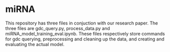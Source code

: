 # miRNA

This repository has three files in conjuction with our research paper. The three files are gdc_query.py, process_data.py and miRNA_model_training_eval.ipynb. These files respectively store commands for gdc querying, preprocessing and cleaning up the data, and creating and evaluating the actual model.
